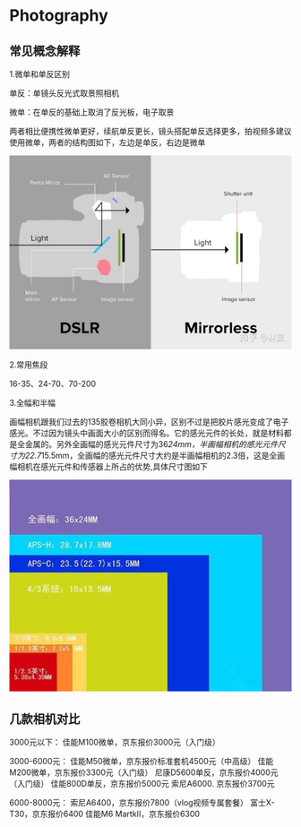 # Photography

## 常见概念解释

1.微单和单反区别

单反：单镜头反光式取景照相机

微单：在单反的基础上取消了反光板，电子取景

两者相比便携性微单更好，续航单反更长，镜头搭配单反选择更多，拍视频多建议使用微单，两者的结构图如下，左边是单反，右边是微单

![image](https://github.com/SleepHeader/Photography/blob/master/picture/camera.jpg)

2.常用焦段

16-35、24-70、70-200

3.全幅和半幅

画幅相机跟我们过去的135胶卷相机大同小异，区别不过是把胶片感光变成了电子感光。不过因为镜头中画面大小的区别而得名。它的感光元件的长处，就是材料都是全金属的。另外全画幅的感光元件尺寸为36*24mm，半画幅相机的感光元件尺寸为22.7*15.5mm，全画幅的感光元件尺寸大约是半画幅相机的2.3倍，这是全画幅相机在感光元件和传感器上所占的优势,具体尺寸图如下

![image](https://github.com/SleepHeader/Photography/blob/master/picture/cmos.jpeg)




## 几款相机对比

3000元以下：
佳能M100微单，京东报价3000元（入门级）

3000-6000元：
佳能M50微单，京东报价标准套机4500元（中高级）
佳能M200微单，京东报价3300元（入门级）
尼康D5600单反，京东报价4000元（入门级）
佳能800D单反，京东报价5000元
索尼A6000. 京东报价3700元

6000-8000元：
索尼A6400，京东报价7800（vlog视频专属套餐）
富士X-T30，京东报价6400
佳能M6 MartkII，京东报价6300

